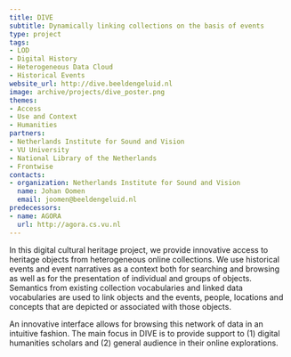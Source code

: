 ```yaml
---
title: DIVE
subtitle: Dynamically linking collections on the basis of events
type: project
tags:
- LOD
- Digital History
- Heterogeneous Data Cloud
- Historical Events
website_url: http://dive.beeldengeluid.nl
image: archive/projects/dive_poster.png
themes:
- Access
- Use and Context
- Humanities
partners:
- Netherlands Institute for Sound and Vision
- VU University
- National Library of the Netherlands
- Frontwise
contacts:
- organization: Netherlands Institute for Sound and Vision
  name: Johan Oomen
  email: joomen@beeldengeluid.nl
predecessors:
- name: AGORA
  url: http://agora.cs.vu.nl
---
```


In this digital cultural heritage project, we provide innovative access to heritage objects from heterogeneous online collections. We use historical events and event narratives as a context both for searching and browsing as well as for the presentation of individual and groups of objects. Semantics from existing collection vocabularies and linked data vocabularies are used to link objects and the events, people, locations and concepts that are depicted or associated with those objects.

An innovative interface allows for browsing this network of data in an intuitive fashion. The main focus in DIVE is to provide support to (1) digital humanities scholars and (2) general audience in their online explorations.
